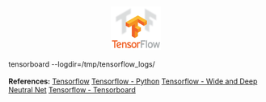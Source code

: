 <center>
  <img src="./tensorflow.png" width="20%" height="20%"/>
</center>
<br>tensorboard --logdir=/tmp/tensorflow_logs/
<br>
<br><b>References:</b>
<a href="https://www.tensorflow.org/">Tensorflow</a>
<a href="https://www.tensorflow.org/api_docs/python/">Tensorflow - Python</a>
<a href="https://www.tensorflow.org/tutorials/wide_and_deep">Tensorflow - Wide and Deep Neutral Net</a>
<a href="https://www.tensorflow.org/get_started/monitors">Tensorflow - Tensorboard</a>
